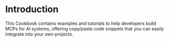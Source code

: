 # Introduction

This Cookbook contains examples and tutorials to help developers build MCPs for AI systems, offering copy/paste code snippets that you can easily integrate into your own projects.


